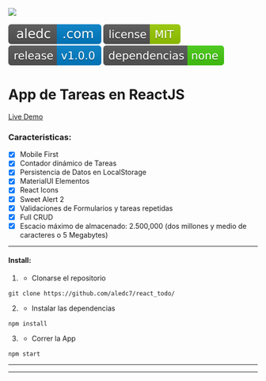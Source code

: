 
![](https://github.com/aledc7/reactjs/blob/main/resources/react2.gif)


  



[![aledc.tk](https://github.com/aledc7/Scrum-Certification/blob/master/recursos/aledc.com.svg)](https://aledc.tk)
[![License](https://github.com/aledc7/Scrum-Certification/blob/master/recursos/mit-license.svg)](https://aledc.tk)
[![GitHub release](https://github.com/aledc7/Scrum-Certification/blob/master/recursos/release.svg)](https://aledc.tk)
[![Dependencies](https://github.com/aledc7/Scrum-Certification/blob/master/recursos/dependencias-none.svg)](https://aledc.tk)

# App de Tareas en ReactJS

[Live Demo](https://aledc7.github.io/react_todo/)

### Caracteristicas:

- [x] Mobile First
- [x] Contador dinámico de Tareas
- [x] Persistencia de Datos en LocalStorage
- [x] MaterialUI Elementos
- [x] React Icons
- [x] Sweet Alert 2
- [x] Validaciones de Formularios y tareas repetidas
- [x] Full CRUD
- [x] Escacio máximo de almacenado: 2.500,000 (dos millones y medio de caracteres o 5 Megabytes)    
 
_________________________________________________________________________________
#### Install:
1. - Clonarse el repositorio
```
git clone https://github.com/aledc7/react_todo/
```
2. - Instalar las dependencias
```
npm install
```
3. - Correr la App
```
npm start
```
_________________________________________________________________________________

_________________________________________________________________________________


